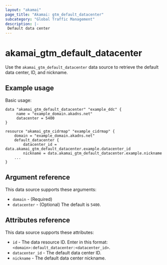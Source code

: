 ```yaml
---
layout: "akamai"
page_title: "Akamai: gtm_default_datacenter"
subcategory: "Global Traffic Management"
description: |-
 Default data center
---
```


# akamai_gtm_default_datacenter

Use the `akamai_gtm_default_datacenter` data source to retrieve the default data center, ID, and nickname.

## Example usage

Basic usage:

```
data "akamai_gtm_default_datacenter" "example_ddc" {
     name = "example_domain.akadns.net"
     datacenter = 5400
}

resource "akamai_gtm_cidrmap" "example_cidrmap" {
    domain = "example_domain.akadns.net"
    default_datacenter {
        datacenter_id = data.akamai_gtm_default_datacenter.example.datacenter_id
        nickname = data.akamai_gtm_default_datacenter.example.nickname
    ...
}
```

## Argument reference

This data source supports these arguments:

* `domain` - (Required)
* `datacenter` - (Optional) The default is `5400`.

## Attributes reference

This data source supports these attributes:

* `id` - The data resource ID. Enter in this format: `<domain>:default_datacenter:<datacenter_id>`.
* `datacenter_id` - The default data center ID.
* `nickname` - The default data center nickname.
